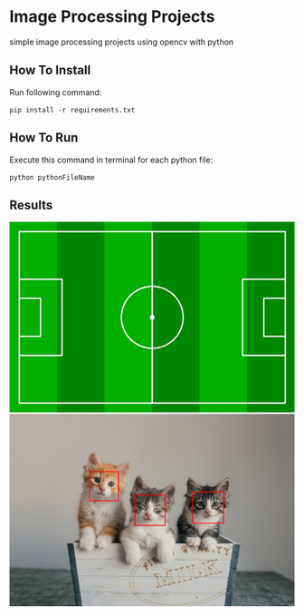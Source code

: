 # Image Processing Projects
simple image processing projects using opencv with python

## How To Install
Run following command:
```
pip install -r requirements.txt
```

## How To Run
Execute this command in terminal for each python file:
```
python pythonFileName
```

## Results
![output](./processed_images/footbal_pitch.jpg)
![output](./processed_images/counting_cats.jpg)
